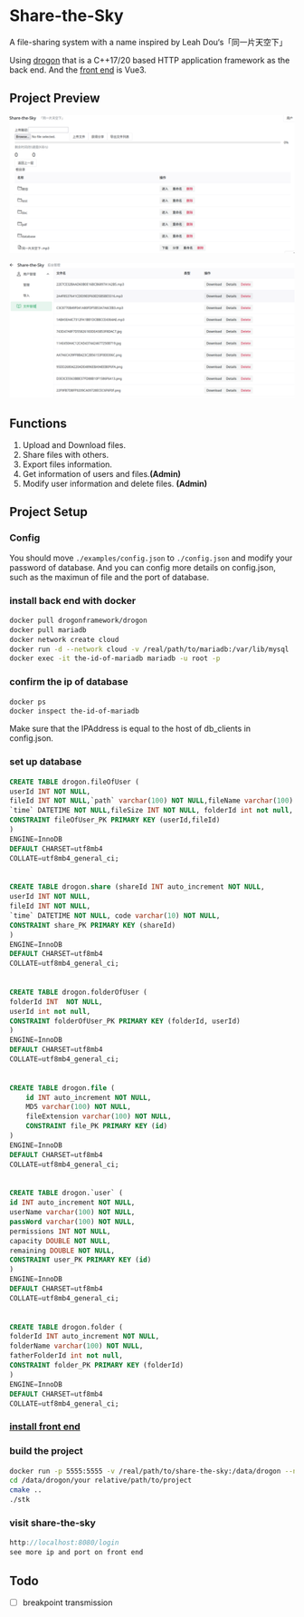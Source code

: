 # Share-the-Sky
A file-sharing system with a name inspired by Leah Dou‘s「同一片天空下」

Using [drogon](https://github.com/drogonframework/drogon) that is a C++17/20 based HTTP application framework as the back end. And the [front end](https://github.com/wang29a/Share-the-Sky-frontend) is Vue3.

## Project Preview
![Home](./examples/home.png)

![Background Management](./examples/Background%20management.png)

## Functions
1. Upload and Download files.
2. Share files with others.
3. Export files information.
4. Get information of users and files.**(Admin)**
5. Modify user information and delete files. **(Admin)**

## Project Setup
### Config
You should move `./examples/config.json` to `./config.json` and modify your password of database.
And you can config more details on config.json, such as the maximun of file and the port of database.
   
### install back end with docker
```sh
docker pull drogonframework/drogon
docker pull mariadb
docker network create cloud
docker run -d --network cloud -v /real/path/to/mariadb:/var/lib/mysql  -e MYSQL_ROOT_PASSWORD=your-password -it -p 3306:3306 mariadb:latest
docker exec -it the-id-of-mariadb mariadb -u root -p
```
### confirm the ip of database
```sh
docker ps
docker inspect the-id-of-mariadb
```
Make sure that the IPAddress is equal to the host of db_clients in config.json.
### set up database
```sql
CREATE TABLE drogon.fileOfUser (
userId INT NOT NULL,
fileId INT NOT NULL,`path` varchar(100) NOT NULL,fileName varchar(100) NOT NULL,
`time` DATETIME NOT NULL,fileSize INT NOT NULL, folderId int not null,
CONSTRAINT fileOfUser_PK PRIMARY KEY (userId,fileId)
)
ENGINE=InnoDB
DEFAULT CHARSET=utf8mb4
COLLATE=utf8mb4_general_ci;


CREATE TABLE drogon.share (shareId INT auto_increment NOT NULL,
userId INT NOT NULL,
fileId INT NOT NULL,
`time` DATETIME NOT NULL, code varchar(10) NOT NULL,
CONSTRAINT share_PK PRIMARY KEY (shareId)
)
ENGINE=InnoDB
DEFAULT CHARSET=utf8mb4
COLLATE=utf8mb4_general_ci;


CREATE TABLE drogon.folderOfUser (
folderId INT  NOT NULL,
userId int not null,
CONSTRAINT folderOfUser_PK PRIMARY KEY (folderId, userId)
)
ENGINE=InnoDB
DEFAULT CHARSET=utf8mb4
COLLATE=utf8mb4_general_ci;


CREATE TABLE drogon.file (
    id INT auto_increment NOT NULL,
    MD5 varchar(100) NOT NULL,
    fileExtension varchar(100) NOT NULL,
    CONSTRAINT file_PK PRIMARY KEY (id)
)
ENGINE=InnoDB
DEFAULT CHARSET=utf8mb4
COLLATE=utf8mb4_general_ci;


CREATE TABLE drogon.`user` (
id INT auto_increment NOT NULL,
userName varchar(100) NOT NULL,
passWord varchar(100) NOT NULL,
permissions INT NOT NULL,
capacity DOUBLE NOT NULL,
remaining DOUBLE NOT NULL,
CONSTRAINT user_PK PRIMARY KEY (id)
)
ENGINE=InnoDB
DEFAULT CHARSET=utf8mb4
COLLATE=utf8mb4_general_ci;


CREATE TABLE drogon.folder (
folderId INT auto_increment NOT NULL,
folderName varchar(100) NOT NULL,
fatherFolderId int not null,
CONSTRAINT folder_PK PRIMARY KEY (folderId)
)
ENGINE=InnoDB
DEFAULT CHARSET=utf8mb4
COLLATE=utf8mb4_general_ci;
```
### [install front end](https://github.com/wang29a/Share-the-Sky-frontend)
### build the project 
```sh
docker run -p 5555:5555 -v /real/path/to/share-the-sky:/data/drogon --network cloud -it drogonframework/drogon
cd /data/drogon/your relative/path/to/project
cmake ..
./stk
```
### visit share-the-sky
```js
http://localhost:8080/login
see more ip and port on front end
```
## Todo
- [ ] breakpoint transmission
   

